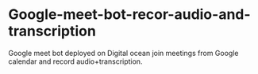 # Google-meet-bot-recor-audio-and-transcription
Google meet bot deployed on Digital ocean join meetings from Google calendar  and record audio+transcription. 
